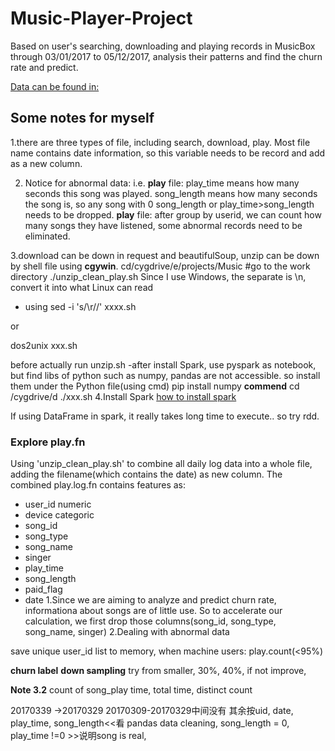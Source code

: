 # Music-Player-Project
Based on user's searching, downloading and playing records in MusicBox through 03/01/2017 to 05/12/2017, analysis their patterns and find the churn rate and predict. 

[Data can be found in:](https://bittigermusicplayerdata.s3-us-west-2.amazonaws.com/list.html)

## Some notes for myself
1.there are three types of file, including search, download, play. Most file name contains date information, so this variable needs to
be record and add as a new column.

2. Notice for abnormal data:
i.e.
**play** file: play_time means how many seconds this song was played. song_length means how many seconds the song is, so
any song with 0 song_length or play_time>song_length needs to be dropped.
**play** file: after group by userid, we can count how many songs they have listened, some abnormal records need to be eliminated.

3.download can be down in request and beautifulSoup, unzip can be down by shell file using **cgywin**.
cd/cygdrive/e/projects/Music #go to the work directory
./unzip_clean_play.sh
Since I use Windows, the separate is \n, convert it into what Linux can read
- using
sed -i 's/\r//' xxxx.sh

or

dos2unix xxx.sh

before actually run unzip.sh
-after install Spark, use pyspark as notebook, but find libs of python such as numpy, pandas are not accessible. so install them under the Python file(using cmd)
pip install numpy
**commend**
cd /cygdrive/d
./xxx.sh
4.Install Spark
[how to install spark](https://medium.com/@GalarnykMichael/install-spark-on-windows-pyspark-4498a5d8d66c)

If using DataFrame in spark, it really takes long time to execute.. so try rdd.
### Explore play.fn
Using 'unzip_clean_play.sh' to combine all daily log data into a whole file, adding the filename(which contains the date) as new column. The combined play.log.fn contains features as:
- user_id numeric
- device categoric
- song_id
- song_type
- song_name
- singer
- play_time
- song_length
- paid_flag
- date
1.Since we are aiming to analyze and predict churn rate, informationa about songs are of little use. So to accelerate our calculation, we first drop those columns(song_id, song_type, song_name, singer)
2.Dealing with abnormal data

save unique user_id list to memory, when 
machine users: play.count(<95%)

**churn label**
**down sampling** 
try from smaller, 30%, 40%, if not improve, 

**Note 3.2**
count of song_play time, total time, distinct count


20170339 ->20170329
20170309-20170329中间没有
其余按uid, date, play_time, song_length<<看
pandas data cleaning, song_length = 0, play_time !=0 >>说明song is real,


